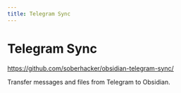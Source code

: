 ```yaml
---
title: Telegram Sync
---
```


# Telegram Sync

<https://github.com/soberhacker/obsidian-telegram-sync/>

Transfer messages and files from Telegram to Obsidian.
